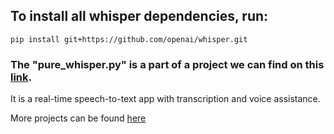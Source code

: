 ## To install all whisper dependencies, run:

```pip install git+https://github.com/openai/whisper.git```

### The "pure_whisper.py" is a part of a project we can find on this [link](https://github.com/openai/whisper/discussions/465).

It is a real-time speech-to-text app with transcription and voice assistance.

More projects can be found [here](https://github.com/openai/whisper/discussions/categories/show-and-tell)